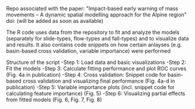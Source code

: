 Repo associated with the paper: "Impact-based early warning of mass movements – A dynamic spatial modelling approach for the Alpine region"
doi: (will be added as soon as available)

The R code uses data from the repository to fit and analyze the models (separately for slide-types, flow-types and fall-types) and to visualize data and results.
It also contains code snippets on how certain anlayses (e.g. basin-based cross validation, variable importance) were performed

Structure of the script
-Step 1: Load data and basic visualizations
-Step 2: Fit the models
-Step 3: Calculate fitting performance and plot ROC curves (Fig. 4a in publication)
-Step 4: Cross validation: Snippet code for basin-based cross validation and visualizing final performance (Fig. 4a-d in publication)
-Step 5: Variable importance plots (incl. snippet code for calculating feature importance) (Fig. 5)
-Step 6: Visualizing partial effects from fitted models (Fig. 6, Fig. 7, Fig. 8)
